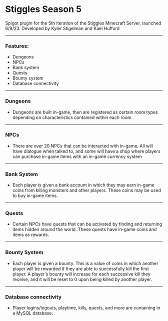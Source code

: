 # Stiggles Season 5
Spigot plugin for the 5th iteration of the Stiggles Minecraft Server, launched 6/9/23.
Developed by Kyler Stigelman and Kael Hufford
_______________________________________________

### Features:
- Dungeons
- NPCs
- Bank system
- Quests
- Bounty system
- Database connectivity

________
### Dungeons
- Dungeons are built in-game, then are registered as certain room types
  depending on characteristics contained within each room.
  
________
### NPCs
- There are over 20 NPCs that can be interacted with in-game. All
  will have dialogue when talked to, and some will have a shop where
  players can purchase in-game items with an in-game currency system
  
_________
### Bank System
- Each player is given a bank account in which they may earn in-game coins
  from killing monsters and other players. These coins may be used to buy
  in-game items.

_________
### Quests
- Certain NPCs have quests that can be activated by finding and returning
  items hidden around the world. These quests have in-game coins and items
  as rewards.

_________
### Bounty System
- Each player is given a bounty. This is a value of coins
  in which another player will be rewarded if they are able to successfully kill
  the first player. A player's bounty will increase for each successive kill they
  receive, and it will be reset to 0 upon being killed by another player.

__________
### Database connectivity
- Player logins/logouts, playtime, kills, quests, and more are containing
  in a MySQL database.
